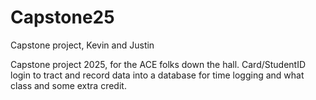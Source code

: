 # Capstone25
Capstone project, Kevin and Justin

Capstone project 2025, for the ACE folks down the hall.  Card/StudentID login to tract and record data into a database for time logging and what class and some extra credit.
